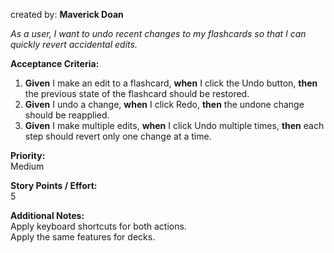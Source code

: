 created by: **Maverick Doan**

_As a user, I want to undo recent changes to my flashcards so that I can quickly revert accidental edits._

**Acceptance Criteria:**

1. **Given** I make an edit to a flashcard, **when** I click the Undo button, **then** the previous state of the flashcard should be restored.
2. **Given** I undo a change, **when** I click Redo, **then** the undone change should be reapplied.
3. **Given** I make multiple edits, **when** I click Undo multiple times, **then** each step should revert only one change at a time.

**Priority:**  
Medium

**Story Points / Effort:**  
5

**Additional Notes:**  
Apply keyboard shortcuts for both actions.  
Apply the same features for decks.